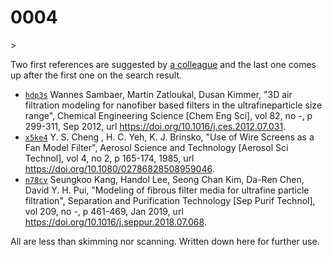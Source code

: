 # 0004
&gt;

Two first references are suggested by [a colleague](https://scholar.google.co.id/citations?user=xw_QkGIAAAAJ) and the last one comes up after the first one on the search result.

+ [`hdp3s`](https://osf.io/hdp3s) Wannes Sambaer, Martin Zatloukal, Dusan Kimmer, "3D air filtration modeling for nanofiber based filters in the ultrafineparticle size range", Chemical Engineering Science [Chem Eng Sci], vol 82, no -, p 299-311, Sep 2012, url https://doi.org/10.1016/j.ces.2012.07.031.
+ [`x5ke4`](https://osf.io/x5ke4) Y. S. Cheng , H. C. Yeh, K. J. Brinsko, "Use of Wire Screens as a Fan Model Filter", Aerosol Science and Technology [Aerosol Sci Technol], vol 4, no 2, p 165-174, 1985, url https://doi.org/10.1080/02786828508959046.
+ [`n78cv`](https://osf.io/n78cv) Seungkoo Kang, Handol Lee, Seong Chan Kim, Da-Ren Chen, David Y. H. Pui, "Modeling of fibrous filter media for ultrafine particle filtration", Separation and Purification Technology [Sep Purif Technol], vol 209, no -, p 461-469, Jan 2019, url https://doi.org/10.1016/j.seppur.2018.07.068.

All are less than skimming nor scanning. Written down here for further use.
